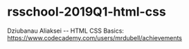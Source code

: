 # rsschool-2019Q1-html-css
Dziubanau Aliaksei --
HTML CSS Basics: https://www.codecademy.com/users/mrdubell/achievements
